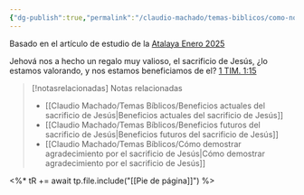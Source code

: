 ```yaml
---
{"dg-publish":true,"permalink":"/claudio-machado/temas-biblicos/como-nos-beneficia-el-amor-de-jehova/"}
---
```


Basado en el artículo de estudio de la [Atalaya Enero 2025](https://wol.jw.org/es/wol/d/r4/lp-s/2025244)

Jehová nos a hecho un regalo muy valioso, el sacrificio de Jesús, ¿lo estamos valorando, y nos estamos beneficiamos de el? [1 TIM. 1:15](https://wol.jw.org/es/wol/bc/r4/lp-s/2025244/0/0)


> [!notasrelacionadas] Notas relacionadas
> - [[Claudio Machado/Temas Bíblicos/Beneficios actuales del sacrificio de Jesús\|Beneficios actuales del sacrificio de Jesús]]
> - [[Claudio Machado/Temas Bíblicos/Beneficios futuros del sacrificio de Jesús\|Beneficios futuros del sacrificio de Jesús]]
> - [[Claudio Machado/Temas Bíblicos/Cómo demostrar agradecimiento por el sacrificio de Jesús\|Cómo demostrar agradecimiento por el sacrificio de Jesús]]

<%* tR += await tp.file.include("[[Pie de página]]") %>
